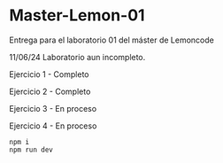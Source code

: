 # Master-Lemon-01
Entrega para el laboratorio 01 del máster de Lemoncode

11/06/24 Laboratorio aun incompleto.

Ejercicio 1 - Completo

Ejercicio 2 - Completo

Ejercicio 3 - En proceso

Ejercicio 4 - En proceso

```
npm i 
npm run dev
```
